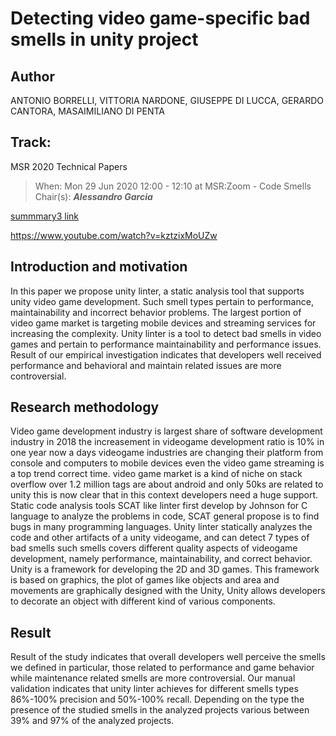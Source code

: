

# Detecting video game-specific bad smells in unity project

## Author
ANTONIO BORRELLI, VITTORIA NARDONE, GIUSEPPE DI LUCCA, GERARDO 
CANTORA, MASAIMILIANO DI PENTA

## Track: 
 MSR 2020 Technical Papers

>When: Mon 29 Jun 2020 12:00 - 12:10 at MSR:Zoom - Code Smells
Chair(s): **_Alessandro Garcia_**


[summmary3 link](http://www.ing.unisannio.it/mdipenta/papers/unitysmells.pdf)

https://www.youtube.com/watch?v=kztzixMoUZw

## Introduction and motivation

In this paper we propose unity linter, a static analysis tool that supports unity video game 
development. Such smell types pertain to performance, maintainability and incorrect behavior 
problems. The largest portion of video game market is targeting mobile devices and 
streaming services for increasing the complexity. Unity linter is a tool to detect bad smells 
in video games and pertain to performance maintainability and performance issues. Result 
of our empirical investigation indicates that developers well received performance and 
behavioral and maintain related issues are more controversial.

## Research methodology 

Video game development industry is largest share of software development industry in 
2018 the increasement in videogame development ratio is 10% in one year now a days 
videogame industries are changing their platform from console and computers to mobile 
devices even the video game streaming is a top trend correct time. video game market is a 
kind of niche on stack overflow over 1.2 million tags are about android and only 50ks are 
related to unity this is now clear that in this context developers need a huge support. 
Static code analysis tools SCAT like linter first develop by Johnson for C language to analyze
the problems in code, SCAT general propose is to find bugs in many programming 
languages. Unity linter statically analyzes the code and other artifacts of a unity videogame, 
and can detect 7 types of bad smells such smells covers different quality aspects of 
videogame development, namely performance, maintainability, and correct behavior.
Unity is a framework for developing the 2D and 3D games. This framework is based on 
graphics, the plot of games like objects and area and movements are graphically designed 
with the Unity, Unity allows developers to decorate an object with different kind of various
components.

## Result

Result of the study indicates that overall developers well perceive the smells we defined in 
particular, those related to performance and game behavior while maintenance related smells 
are more controversial. Our manual validation indicates that unity linter achieves for different 
smells types 86%-100% precision and 50%-100% recall. Depending on the type the presence of 
the studied smells in the analyzed projects various between 39% and 97% of the analyzed 
projects.

